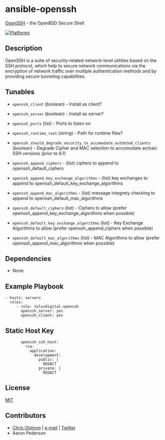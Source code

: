 # ansible-openssh

[OpenSSH](https://wikipedia.org/wiki/OpenSSH) - the OpenBSD Secure Shell

[![Platforms](http://img.shields.io/badge/platforms-ubuntu-lightgrey.svg?style=flat)](#)

Description
-----------
OpenSSH is a suite of security-related network-level utilities based on the SSH protocol, which help to secure network communications via the encryption of network traffic over multiple authentication methods and by providing secure tunneling capabilities.

Tunables
--------
* ```openssh_client``` (boolean) - Install as client?
* ```openssh_server``` (boolean) - Install as server?
* ```openssh_ports``` (list) - Ports to listen on
* ```openssh_runtime_root``` (string) - Path for runtime files?

* ```openssh_should_degrade_security_to_accomodate_outdated_clients``` (boolean) - Degrade Cipher and MAC selection to accomodate archaic SSH versions (prior to 6.1)
* ```openssh_append_ciphers``` - (list) ciphers to append to openssh_default_ciphers
* ```openssh_append_key_exchange_algorithms``` - (list) key exchanges to append to openssh_default_key_exchange_algorithms
* ```openssh_append_mac_algorithms``` - (list) message integrety checking to append to openssh_default_mac_algorithms
* ```openssh_default_ciphers``` (list) - Ciphers to allow (prefer openssh_append_key_exchange_algorithms when possible)
* ```openssh_default_key_exchange_algorithms``` (list) - Key Exchange Algorithms to allow (prefer openssh_append_ciphers when possible)
* ```openssh_default_mac_algorithms``` (list) - MAC Algorithms to allow (prefer openssh_append_mac_algorithms when possible)

Dependencies
------------
* None

Example Playbook
----------------
    - hosts: servers
      roles:
         - role: telusdigital.openssh
           openssh_server: yes
           openssh_client: yes


Static Host Key
----------------
           openssh_ssh_host:
             rsa:
               application:
                 development:
                   public: |
                     REDACT
                   private: |
                     REDACT

License
-------
[MIT](https://tldrlegal.com/license/mit-license)

Contributors
------------
* [Chris Olstrom](https://colstrom.github.io/) | [e-mail](mailto:chris@olstrom.com) | [Twitter](https://twitter.com/ChrisOlstrom)
* Aaron Pederson
